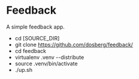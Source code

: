 Feedback
=======

A simple feedback app.

* cd [SOURCE_DIR]
* git clone https://github.com/dosberg/feedback/
* cd feedback
* virtualenv .venv --distribute
* source .venv/bin/activate
* ./up.sh

